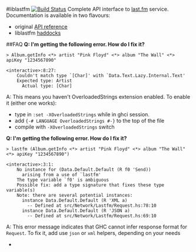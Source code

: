 #liblastfm [![Build Status](https://secure.travis-ci.org/supki/haskell-liblastfm.png?branch=develop)](http://travis-ci.org/supki/haskell-liblastfm)
Complete API interface to [last.fm][1] service.  
Documentation is available in two flavours:
  * original [API reference][2]
  * liblastfm [haddocks][3]

##FAQ
**Q: I'm getting the following error. How do I fix it?**
```
> Album.getInfo <*> artist "Pink Floyd" <*> album "The Wall" <*> apiKey "1234567890"

<interactive>:8:27:
    Couldn't match type `[Char]' with `Data.Text.Lazy.Internal.Text'
    Expected type: Artist
      Actual type: [Char]
```
A: This means you haven't OverloadedStrings extension enabled.
To enable it (either one works):
  * type in `:set -XOverloadedStrings` while in ghci session.
  * add `{-# LANGUAGE OverloadedStrings #-}` to the top of the file
  * compile with `-XOverloadedStrings` switch

**Q: I'm getting the following error. How do I fix it?**
```
> lastfm (Album.getInfo <*> artist "Pink Floyd" <*> album "The Wall" <*> apiKey "1234567890")

<interactive>:3:1:
    No instance for (Data.Default.Default (R f0 'Send))
      arising from a use of `lastfm'
    The type variable `f0' is ambiguous
    Possible fix: add a type signature that fixes these type variable(s)
    Note: there are several potential instances:
      instance Data.Default.Default (R 'XML a)
        -- Defined at src/Network/Lastfm/Request.hs:78:10
      instance Data.Default.Default (R 'JSON a)
        -- Defined at src/Network/Lastfm/Request.hs:69:10
```
A: This error message indicates that GHC cannot infer response format for `Request`. 
To fix it, add use `json` or `xml` helpers, depending on your needs

-

 [1]: http://www.lastfm.ru/
 [2]: http://www.lastfm.ru/api/intro
 [3]: http://supki.github.com/haskell-liblastfm/
